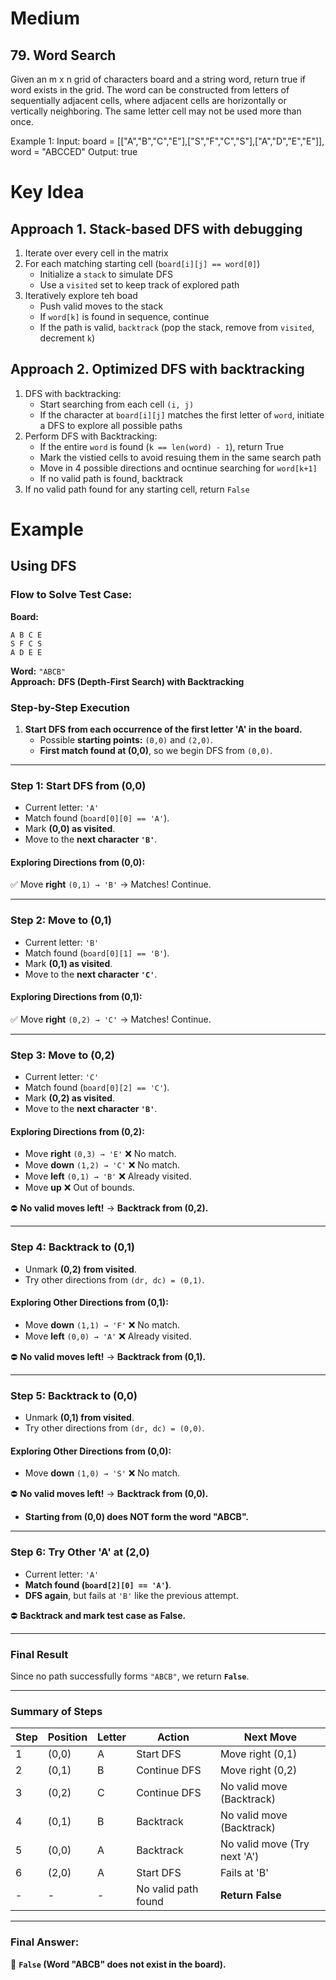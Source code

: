 # Medium
## 79. Word Search
Given an m x n grid of characters board and a string word, return true if word exists in the grid.
The word can be constructed from letters of sequentially adjacent cells, where adjacent cells are horizontally or vertically neighboring. The same letter cell may not be used more than once.

Example 1:
Input: board = [["A","B","C","E"],["S","F","C","S"],["A","D","E","E"]], word = "ABCCED"
Output: true

# Key Idea
## Approach 1. Stack-based DFS with debugging
1. Iterate over every cell in the matrix
2. For each matching starting cell (`board[i][j] == word[0]`)
    - Initialize a `stack` to simulate DFS
    - Use a `visited` set to keep track of explored path
3. Iteratively explore teh boad
    - Push valid moves to the stack
    - If `word[k]` is found in sequence, continue
    - If the path is valid, `backtrack` (pop the stack, remove from `visited`, decrement `k`)

## Approach 2. Optimized DFS with backtracking
1. DFS with backtracking:
    - Start searching from each cell `(i, j)`
    - If the character at `board[i][j]` matches the first letter of `word`, initiate a DFS to explore all possible paths
2. Perform DFS with Backtracking:
    - If the entire `word` is found (`k == len(word) - 1`), return True
    - Mark the vistied cells to avoid resuing them in the same search path
    - Move in 4 possible directions and ocntinue searching for `word[k+1]`
    - If no valid path is found, backtrack
3. If no valid path found for any starting cell, return `False`

# Example
## Using DFS
### **Flow to Solve Test Case:**
**Board:**  
```
A B C E
S F C S
A D E E
```
**Word:** `"ABCB"`  
**Approach:** **DFS (Depth-First Search) with Backtracking**  
### **Step-by-Step Execution**
1. **Start DFS from each occurrence of the first letter 'A' in the board.**
   - Possible **starting points:** `(0,0)` and `(2,0)`.
   - **First match found at (0,0)**, so we begin DFS from `(0,0)`.

---

### **Step 1: Start DFS from (0,0)**
- Current letter: `'A'`
- Match found (`board[0][0] == 'A'`).
- Mark **(0,0) as visited**.
- Move to the **next character `'B'`**.

#### **Exploring Directions from (0,0):**
✅ Move **right** `(0,1) → 'B'` → Matches! Continue.  

---
### **Step 2: Move to (0,1)**
- Current letter: `'B'`
- Match found (`board[0][1] == 'B'`).
- Mark **(0,1) as visited**.
- Move to the **next character `'C'`**.

#### **Exploring Directions from (0,1):**
✅ Move **right** `(0,2) → 'C'` → Matches! Continue.

---

### **Step 3: Move to (0,2)**
- Current letter: `'C'`
- Match found (`board[0][2] == 'C'`).
- Mark **(0,2) as visited**.
- Move to the **next character `'B'`**.

#### **Exploring Directions from (0,2):**
- Move **right** `(0,3) → 'E'` ❌ No match.
- Move **down** `(1,2) → 'C'` ❌ No match.
- Move **left** `(0,1) → 'B'` ❌ Already visited.
- Move **up** ❌ Out of bounds.

⛔ **No valid moves left!** → **Backtrack from (0,2).**

---

### **Step 4: Backtrack to (0,1)**
- Unmark **(0,2) from visited**.
- Try other directions from `(dr, dc) = (0,1)`.

#### **Exploring Other Directions from (0,1):**
- Move **down** `(1,1) → 'F'` ❌ No match.
- Move **left** `(0,0) → 'A'` ❌ Already visited.

⛔ **No valid moves left!** → **Backtrack from (0,1).**

---

### **Step 5: Backtrack to (0,0)**
- Unmark **(0,1) from visited**.
- Try other directions from `(dr, dc) = (0,0)`.

#### **Exploring Other Directions from (0,0):**
- Move **down** `(1,0) → 'S'` ❌ No match.

⛔ **No valid moves left!** → **Backtrack from (0,0).**  
- **Starting from (0,0) does NOT form the word "ABCB".**

---

### **Step 6: Try Other 'A' at (2,0)**
- Current letter: `'A'`
- **Match found (`board[2][0] == 'A'`)**.
- **DFS again**, but fails at `'B'` like the previous attempt.

⛔ **Backtrack and mark test case as False.**

---

### **Final Result**
Since no path successfully forms `"ABCB"`, we return **`False`**.

---

### **Summary of Steps**
| Step | Position | Letter | Action | Next Move |
|------|----------|--------|--------|-----------|
| 1 | (0,0) | A | Start DFS | Move right (0,1) |
| 2 | (0,1) | B | Continue DFS | Move right (0,2) |
| 3 | (0,2) | C | Continue DFS | No valid move (Backtrack) |
| 4 | (0,1) | B | Backtrack | No valid move (Backtrack) |
| 5 | (0,0) | A | Backtrack | No valid move (Try next 'A') |
| 6 | (2,0) | A | Start DFS | Fails at 'B' |
| - | - | - | No valid path found | **Return False** |

---

### **Final Answer:**
🚫 **`False` (Word "ABCB" does not exist in the board).**